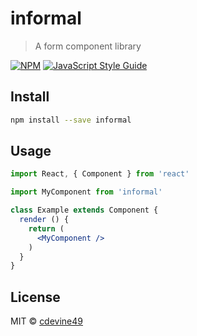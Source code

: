 # informal

> A form component library

[![NPM](https://img.shields.io/npm/v/informal.svg)](https://www.npmjs.com/package/informal) [![JavaScript Style Guide](https://img.shields.io/badge/code_style-standard-brightgreen.svg)](https://standardjs.com)

## Install

```bash
npm install --save informal
```

## Usage

```jsx
import React, { Component } from 'react'

import MyComponent from 'informal'

class Example extends Component {
  render () {
    return (
      <MyComponent />
    )
  }
}
```

## License

MIT © [cdevine49](https://github.com/cdevine49)
